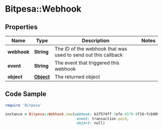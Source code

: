 # Bitpesa::Webhook

## Properties

Name | Type | Description | Notes
------------ | ------------- | ------------- | -------------
**webhook** | **String** | The ID of the webhook that was used to send out this callback | 
**event** | **String** | The event that triggered this webhook | 
**object** | [**Object**](.md) | The returned object | 

## Code Sample

```ruby
require 'Bitpesa'

instance = Bitpesa::Webhook.new(webhook: b2f574ff-7efe-4579-9f16-fcb9097e5ab6,
                                 event: transaction.paid,
                                 object: null)
```


